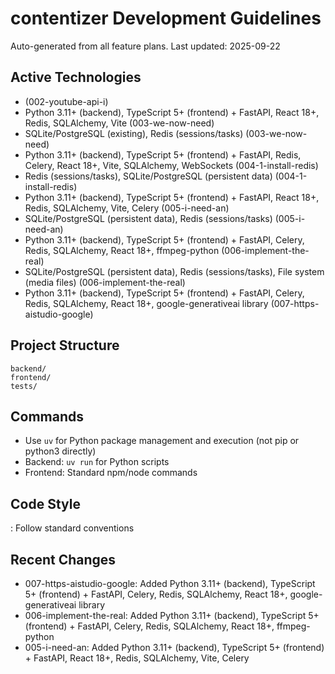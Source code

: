 # contentizer Development Guidelines

Auto-generated from all feature plans. Last updated: 2025-09-22

## Active Technologies
- (002-youtube-api-i)
- Python 3.11+ (backend), TypeScript 5+ (frontend) + FastAPI, React 18+, Redis, SQLAlchemy, Vite (003-we-now-need)
- SQLite/PostgreSQL (existing), Redis (sessions/tasks) (003-we-now-need)
- Python 3.11+ (backend), TypeScript 5+ (frontend) + FastAPI, Redis, Celery, React 18+, Vite, SQLAlchemy, WebSockets (004-1-install-redis)
- Redis (sessions/tasks), SQLite/PostgreSQL (persistent data) (004-1-install-redis)
- Python 3.11+ (backend), TypeScript 5+ (frontend) + FastAPI, React 18+, Redis, SQLAlchemy, Vite, Celery (005-i-need-an)
- SQLite/PostgreSQL (persistent data), Redis (sessions/tasks) (005-i-need-an)
- Python 3.11+ (backend), TypeScript 5+ (frontend) + FastAPI, Celery, Redis, SQLAlchemy, React 18+, ffmpeg-python (006-implement-the-real)
- SQLite/PostgreSQL (persistent data), Redis (sessions/tasks), File system (media files) (006-implement-the-real)
- Python 3.11+ (backend), TypeScript 5+ (frontend) + FastAPI, Celery, Redis, SQLAlchemy, React 18+, google-generativeai library (007-https-aistudio-google)

## Project Structure
```
backend/
frontend/
tests/
```

## Commands
- Use `uv` for Python package management and execution (not pip or python3 directly)
- Backend: `uv run` for Python scripts
- Frontend: Standard npm/node commands

## Code Style
: Follow standard conventions

## Recent Changes
- 007-https-aistudio-google: Added Python 3.11+ (backend), TypeScript 5+ (frontend) + FastAPI, Celery, Redis, SQLAlchemy, React 18+, google-generativeai library
- 006-implement-the-real: Added Python 3.11+ (backend), TypeScript 5+ (frontend) + FastAPI, Celery, Redis, SQLAlchemy, React 18+, ffmpeg-python
- 005-i-need-an: Added Python 3.11+ (backend), TypeScript 5+ (frontend) + FastAPI, React 18+, Redis, SQLAlchemy, Vite, Celery

<!-- MANUAL ADDITIONS START -->
<!-- MANUAL ADDITIONS END -->
